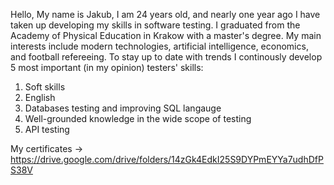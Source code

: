 Hello,
My name is Jakub, I am 24 years old, and nearly one year ago I have taken up developing my skills in software testing. I graduated from the Academy of Physical Education in Krakow with a master's degree. My main interests include modern technologies, artificial intelligence, economics, and football refereeing. To stay up to date with trends I continously develop 5 most important (in my opinion) testers' skills:

1) Soft skills
2) English
3) Databases testing and improving SQL langauge
4) Well-grounded knowledge in the wide scope of testing
5) API testing


My certificates -> https://drive.google.com/drive/folders/14zGk4EdkI25S9DYPmEYYa7udhDfPS38V

